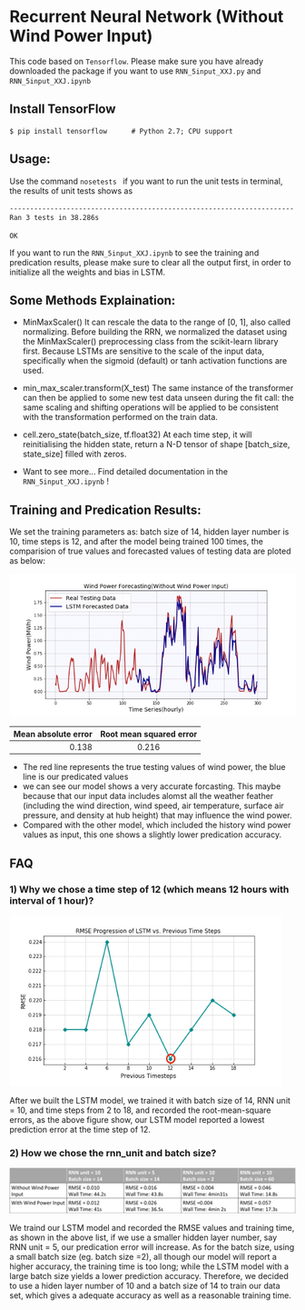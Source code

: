 # Recurrent Neural Network (Without Wind Power Input)

This code based on ``Tensorflow``. Please make sure you have already downloaded the package if you want to use ``RNN_5input_XXJ.py`` and ``RNN_5input_XXJ.ipynb``

## Install TensorFlow
```
$ pip install tensorflow      # Python 2.7; CPU support
```

## Usage:
Use the command ``nosetests `` if you want to run the unit tests in terminal, the results of unit tests shows as
```
----------------------------------------------------------------------
Ran 3 tests in 38.286s

OK
```

If you want to run the ``RNN_5input_XXJ.ipynb`` to see the training and predication results, please make sure to clear all the output first, in order to initialize all the weights and bias in LSTM.


## Some Methods Explaination: 

* MinMaxScaler()
It can rescale the data to the range of [0, 1], also called normalizing.
Before building the RRN, we normalized the dataset using the MinMaxScaler() preprocessing class from the scikit-learn library first. Because LSTMs are sensitive to the scale of the input data, specifically when the sigmoid (default) or tanh activation functions are used. 

* min_max_scaler.transform(X_test)
The same instance of the transformer can then be applied to some new test data unseen during the fit call: the same scaling and shifting operations will be applied to be consistent with the transformation performed on the train data.

* cell.zero_state(batch_size, tf.float32)
At each time step, it will reinitialising the hidden state, return a N-D tensor of shape [batch_size, state_size] filled with zeros.

* Want to see more...
  Find detailed documentation in the ``RNN_5input_XXJ.ipynb`` !


## Training and Predication Results:
We set the training parameters as: batch size of 14, hidden layer number is 10, time steps is 12, and after the model being trained 100 times, the comparision of true values and forecasted values of testing data are ploted as below: 

![Alt](https://github.com/yiwen26/WindChaser/blob/master/Graphs/Wind%20Power%20Forecasting%20(Without%20history%20power%20values).png)

|        Mean absolute error |  Root mean squared error  | 
|---------------------------:|:-------------------------:|
|                      0.138 |                     0.216 | 

* The red line represents the true testing values of wind power, the blue line is our predicated values
* we can see our model shows a very accurate forcasting. This maybe because that our input data includes alomst all the weather feather (including the wind direction, wind speed, air temperature, surface air pressure, and density at hub height) that may influence the wind power. 
* Compared with the other model, which included the history wind power values as input, this one shows a slightly lower predication accuracy.

## FAQ
### 1) Why we chose a time step of 12 (which means 12 hours with interval of 1 hour)?

<img src="https://github.com/yiwen26/WindChaser/blob/master/Graphs/RMSE_vs_TimeSteps.png" width="480">

After we built the LSTM model, we trained it with batch size of 14, RNN unit = 10, and time steps from 2 to 18, and recorded the root-mean-square errors, as the above figure show, our LSTM model reported a lowest prediction error at the time step of 12.


### 2) How we chose the rnn_unit and batch size?

![Alt](https://github.com/yiwen26/WindChaser/blob/master/Graphs/TrainingParameters.png)

We traind our LSTM model and recorded the RMSE values and training time, as shown in the above list, if we use a smaller hidden layer number, say RNN unit = 5, our predication error will increase. As for the batch size, using a small batch size (eg. batch size =2), all though our model will report a higher accuracy, the training time is too long; while the LSTM model with a large batch size yields a lower prediction accuracy. Therefore, we decided to use a hiden layer number of 10 and a batch size of 14 to train our data set, which gives a adequate accuracy as well as a reasonable training time. 

